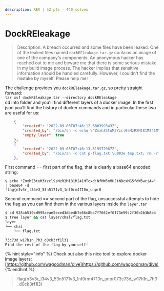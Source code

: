 ```yaml
---
description: REV | 52 pts - 440 solves
---
```


# DockREleakage

> Description: A breach occurred and some files have been leaked. One of the leaked files named `dockREleakage.tar.gz` contains an image of one of the company's components. An anonymous hacker has reached out to me and beware me that there is some serious mistake in my build image process. The hacker implies that sensitive information should be handled carefully. However, I couldn't find the mistake by myself. Please help me!

The challenge provides you `dockREleakage.tar.gz`, so pretty straight forward:\
`tar xvf dockREleakage.tar --directory dockREleakage`\
cd into folder and you'll find different layers of a docker image. In the first json you'll find the history of docker commands and in particular these two are useful for us:

```json
    {
        "created": "2022-09-03T07:46:12.680399343Z",
        "created_by": "/bin/sh -c echo \"ZmxhZ3tuM3Yzcl9sMzR2M181M241MTcxdjNfMW5mMHJtNDcxMG5fdW5wcjA=\" \u003e /dev/null",
        "empty_layer": true
    },
    {
        "created": "2022-09-03T07:46:13.319972067Z",
        "created_by": "/bin/sh -c cat p-flag.txt \u003e tmp.txt; rm -rf flag.txt p-flag.txt; mv tmp.txt flag.txt; echo \"\" \u003e\u003e flag.txt"
    },
```

First command == first part of the flag, that is clearly a base64 encoded string:

```shell
$ echo "ZmxhZ3tuM3Yzcl9sMzR2M181M241MTcxdjNfMW5mMHJtNDcxMG5fdW5wcjA=" | base64 -d
flag{n3v3r_l34v3_53n5171v3_1nf0rm4710n_unpr0
```

Second command == second part of the flag, unsuccessful attempts to hide the flag as you can find them in the various layers inside the `layer.tar`

```bash
$ cd 928ab519cd995aeae5eced3dbe4b7e86c8bc7f7662ef0f73e59c2f30b2b3b8e4
$ tree layer && cat layer/chal/flag.txt
layer
└── chal
    └── flag.txt
    
73c73d_w17h1n_7h3_d0ck3rf1l3}
Find the rest of the flag by yourself!
```

{% hint style="info" %}
Check out also this nice tool to explore docker image layers:\
[https://github.com/wagoodman/dive](https://github.com/wagoodman/dive)
{% endhint %}

> flag{n3v3r\_l34v3\_53n5171v3\_1nf0rm4710n\_unpr073c73d\_w17h1n\_7h3\_d0ck3rf1l3}
